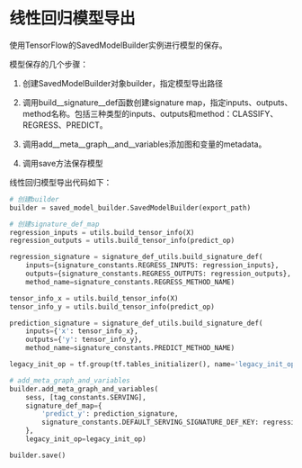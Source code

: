 # 线性回归模型导出

使用TensorFlow的SavedModelBuilder实例进行模型的保存。

模型保存的几个步骤：

1. 创建SavedModelBuilder对象builder，指定模型导出路径

2. 调用build\_\_signature\_\_def函数创建signature map，指定inputs、outputs、method名称。包括三种类型的inputs、outputs和method：CLASSIFY、REGRESS、PREDICT。

3. 调用add_\_meta\_\_graph_\_and\_\_variables添加图和变量的metadata。

4. 调用save方法保存模型



线性回归模型导出代码如下：

```py
# 创建builder
builder = saved_model_builder.SavedModelBuilder(export_path)

# 创建signature_def_map
regression_inputs = utils.build_tensor_info(X)
regression_outputs = utils.build_tensor_info(predict_op)

regression_signature = signature_def_utils.build_signature_def(
    inputs={signature_constants.REGRESS_INPUTS: regression_inputs}, 
    outputs={signature_constants.REGRESS_OUTPUTS: regression_outputs},
    method_name=signature_constants.REGRESS_METHOD_NAME)

tensor_info_x = utils.build_tensor_info(X)
tensor_info_y = utils.build_tensor_info(predict_op)

prediction_signature = signature_def_utils.build_signature_def( 
    inputs={'x': tensor_info_x}, 
    outputs={'y': tensor_info_y}, 
    method_name=signature_constants.PREDICT_METHOD_NAME)

legacy_init_op = tf.group(tf.tables_initializer(), name='legacy_init_op')

# add_meta_graph_and_variables
builder.add_meta_graph_and_variables(
    sess, [tag_constants.SERVING], 
    signature_def_map={
        'predict_y': prediction_signature, 
        signature_constants.DEFAULT_SERVING_SIGNATURE_DEF_KEY: regression_signature,
    }, 
    legacy_init_op=legacy_init_op)

builder.save()
```

